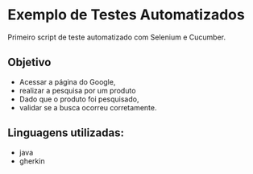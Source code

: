 # Exemplo de Testes Automatizados
Primeiro script de teste automatizado com Selenium e Cucumber. 
## Objetivo
* Acessar a página do Google, 
* realizar a pesquisa por um produto
* Dado que o produto foi pesquisado,
* validar se a busca ocorreu corretamente.
## Linguagens utilizadas:
* java
* gherkin
